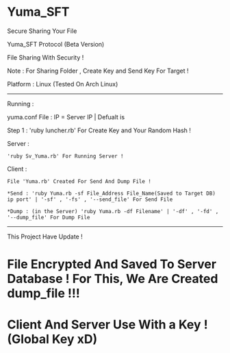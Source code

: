 # Yuma_SFT
Secure Sharing Your File

Yuma_SFT Protocol (Beta Version)

File Sharing With Security !

Note : For Sharing Folder , Create Key and Send Key For Target !

Platform : Linux (Tested On Arch Linux)

_____________________________________________________________________

Running : 

yuma.conf File :
	IP = Server IP | Defualt is 

Step 1 : 'ruby luncher.rb' For Create Key and Your Random Hash !

Server : 

	'ruby Sv_Yuma.rb' For Running Server !
  
Client : 

	File 'Yuma.rb' Created For Send And Dump File !
  
	*Send : 'ruby Yuma.rb -sf File_Address File_Name(Saved to Target DB) ip port' | '-sf' , '-fs' , '--send_file' For Send File
  
	*Dump : (in the Server) 'ruby Yuma.rb -df Filename' | '-df' , '-fd' , '--dump_file' For Dump File

_____________________________________________________________________

This Project Have Update !

# File Encrypted And Saved To Server Database ! For This, We Are Created dump_file !!!

# Client And Server Use With a Key ! (Global Key xD)
